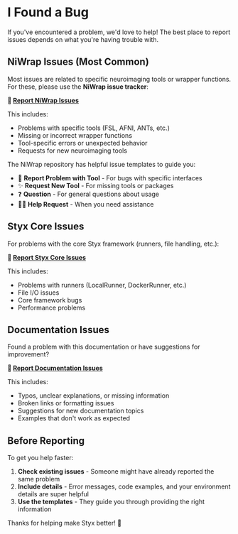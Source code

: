 # I Found a Bug

If you've encountered a problem, we'd love to help! The best place to report issues depends on what you're having trouble with.

## NiWrap Issues (Most Common)

Most issues are related to specific neuroimaging tools or wrapper functions. For these, please use the **NiWrap issue tracker**:

**🔗 [Report NiWrap Issues](https://github.com/styx-api/niwrap/issues)**

This includes:
- Problems with specific tools (FSL, AFNI, ANTs, etc.)
- Missing or incorrect wrapper functions
- Tool-specific errors or unexpected behavior
- Requests for new neuroimaging tools

The NiWrap repository has helpful issue templates to guide you:
- 🐛 **Report Problem with Tool** - For bugs with specific interfaces
- ✨ **Request New Tool** - For missing tools or packages
- ❓ **Question** - For general questions about usage
- 🙋‍♂️ **Help Request** - When you need assistance

## Styx Core Issues

For problems with the core Styx framework (runners, file handling, etc.):

**🔗 [Report Styx Core Issues](https://github.com/styx-api/styx/issues)**

This includes:
- Problems with runners (LocalRunner, DockerRunner, etc.)
- File I/O issues
- Core framework bugs
- Performance problems

## Documentation Issues

Found a problem with this documentation or have suggestions for improvement?

**🔗 [Report Documentation Issues](https://github.com/styx-api/styxbook/issues)**

This includes:
- Typos, unclear explanations, or missing information
- Broken links or formatting issues
- Suggestions for new documentation topics
- Examples that don't work as expected

## Before Reporting

To get you help faster:

1. **Check existing issues** - Someone might have already reported the same problem
2. **Include details** - Error messages, code examples, and your environment details are super helpful
3. **Use the templates** - They guide you through providing the right information

Thanks for helping make Styx better! 🎉